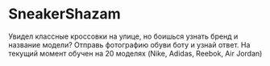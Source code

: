 # SneakerShazam 
Увидел классные кроссовки на улице, но боишься узнать бренд и название модели? 
Отправь фотографию обуви боту и узнай ответ. На текущий момент обучен на 20 моделях (Nike, Adidas, Reebok, Air Jordan)
